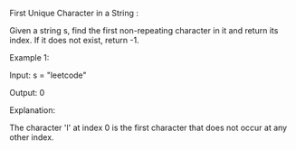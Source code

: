 First Unique Character in a String :

Given a string s, find the first non-repeating character in it and return its index. If it does not exist, return -1.

Example 1:

Input: s = "leetcode"

Output: 0

Explanation:

The character 'l' at index 0 is the first character that does not occur at any other index.